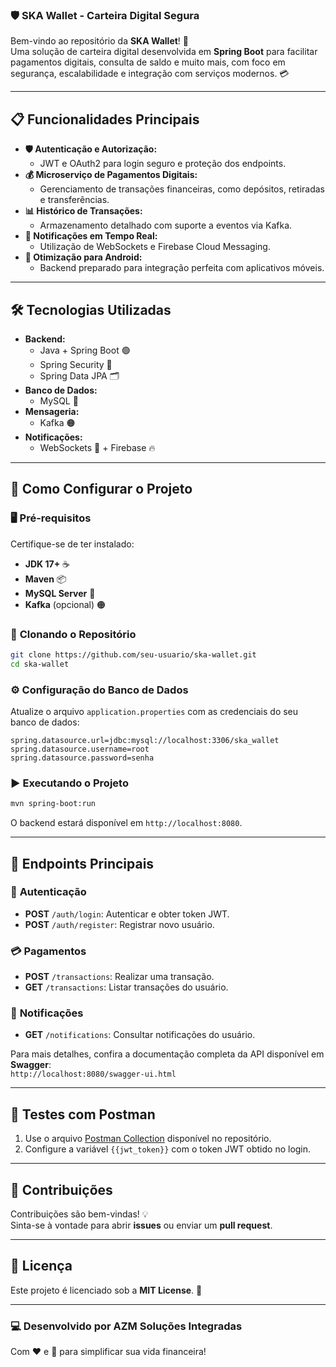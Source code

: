### 🛡️ **SKA Wallet - Carteira Digital Segura**  

Bem-vindo ao repositório da **SKA Wallet**! 🚀  
Uma solução de carteira digital desenvolvida em **Spring Boot** para facilitar pagamentos digitais, consulta de saldo e muito mais, com foco em segurança, escalabilidade e integração com serviços modernos. 💳

---

## 📋 **Funcionalidades Principais**
- **🛡️ Autenticação e Autorização:**
  - JWT e OAuth2 para login seguro e proteção dos endpoints.
- **💰 Microserviço de Pagamentos Digitais:**
  - Gerenciamento de transações financeiras, como depósitos, retiradas e transferências.
- **📊 Histórico de Transações:**
  - Armazenamento detalhado com suporte a eventos via Kafka.
- **🔔 Notificações em Tempo Real:**
  - Utilização de WebSockets e Firebase Cloud Messaging.
- **📱 Otimização para Android:**
  - Backend preparado para integração perfeita com aplicativos móveis.

---

## 🛠️ **Tecnologias Utilizadas**
- **Backend:**
  - Java + Spring Boot 🟢
  - Spring Security 🔐
  - Spring Data JPA 🗂️
- **Banco de Dados:**
  - MySQL 🐬
- **Mensageria:**
  - Kafka 🟠
- **Notificações:**
  - WebSockets 📡 + Firebase 🔥

---

## 🚀 **Como Configurar o Projeto**

### 🖥️ **Pré-requisitos**
Certifique-se de ter instalado:
- **JDK 17+** ☕
- **Maven** 📦
- **MySQL Server** 🐬
- **Kafka** (opcional) 🟠

### 📂 **Clonando o Repositório**
```bash
git clone https://github.com/seu-usuario/ska-wallet.git
cd ska-wallet
```

### ⚙️ **Configuração do Banco de Dados**
Atualize o arquivo `application.properties` com as credenciais do seu banco de dados:
```properties
spring.datasource.url=jdbc:mysql://localhost:3306/ska_wallet
spring.datasource.username=root
spring.datasource.password=senha
```

### ▶️ **Executando o Projeto**
```bash
mvn spring-boot:run
```
O backend estará disponível em `http://localhost:8080`.

---

## 📡 **Endpoints Principais**

### 🔑 **Autenticação**
- **POST** `/auth/login`: Autenticar e obter token JWT.
- **POST** `/auth/register`: Registrar novo usuário.

### 💳 **Pagamentos**
- **POST** `/transactions`: Realizar uma transação.
- **GET** `/transactions`: Listar transações do usuário.

### 🔔 **Notificações**
- **GET** `/notifications`: Consultar notificações do usuário.

Para mais detalhes, confira a documentação completa da API disponível em **Swagger**:  
`http://localhost:8080/swagger-ui.html`

---

## 🧪 **Testes com Postman**
1. Use o arquivo [Postman Collection](postman_collection.json) disponível no repositório.
2. Configure a variável `{{jwt_token}}` com o token JWT obtido no login.

---

## 🤝 **Contribuições**
Contribuições são bem-vindas! 💡  
Sinta-se à vontade para abrir **issues** ou enviar um **pull request**. 

---

## 📜 **Licença**
Este projeto é licenciado sob a **MIT License**. 📝  

---

### **💻 Desenvolvido por AZM Soluções Integradas**  
Com ❤️ e 🚀 para simplificar sua vida financeira! 
